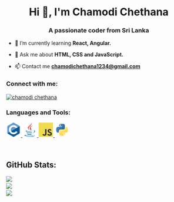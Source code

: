 <h1 align="center">Hi 👋, I'm Chamodi Chethana</h1>
<h3 align="center">A passionate coder from Sri Lanka</h3>

- 🌱 I’m currently learning **React, Angular.**

- 💬 Ask me about **HTML, CSS and JavaScript.**

- 📫 Contact me **chamodichethana1234@gmail.com**

<h3 align="left">Connect with me:</h3>
<p align="left">
<a href="https://linkedin.com/in/chamodi chethana" target="blank"><img align="center" src="https://raw.githubusercontent.com/rahuldkjain/github-profile-readme-generator/master/src/images/icons/Social/linked-in-alt.svg" alt="chamodi chethana" height="30" width="40" /></a>
</p>

<h3 align="left">Languages and Tools:</h3>
<p align="left"> <a href="https://www.cprogramming.com/" target="_blank" rel="noreferrer"> <img src="https://raw.githubusercontent.com/devicons/devicon/master/icons/c/c-original.svg" alt="c" width="40" height="40"/> </a> <a href="https://www.java.com" target="_blank" rel="noreferrer"> <img src="https://raw.githubusercontent.com/devicons/devicon/master/icons/java/java-original.svg" alt="java" width="40" height="40"/> </a> <a href="https://developer.mozilla.org/en-US/docs/Web/JavaScript" target="_blank" rel="noreferrer"> <img src="https://raw.githubusercontent.com/devicons/devicon/master/icons/javascript/javascript-original.svg" alt="javascript" width="40" height="40"/> </a> <a href="https://www.python.org" target="_blank" rel="noreferrer"> <img src="https://raw.githubusercontent.com/devicons/devicon/master/icons/python/python-original.svg" alt="python" width="40" height="40"/> </a> </p>

<br>

## GitHub Stats:

![](https://github-readme-stats.vercel.app/api?username=chamodi1234&theme=algolia&hide_border=true&include_all_commits=false&count_private=false)<br/>
![](https://github-readme-streak-stats.herokuapp.com/?user=chamodi1234&theme=algolia&hide_border=true)<br/>
![](https://github-readme-stats.vercel.app/api/top-langs/?username=chamodi1234&theme=algolia&hide_border=true&include_all_commits=false&count_private=false&layout=compact)

